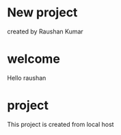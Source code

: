 # New project 
created by Raushan Kumar

# welcome
Hello raushan
 # project
 This project is created from local host 